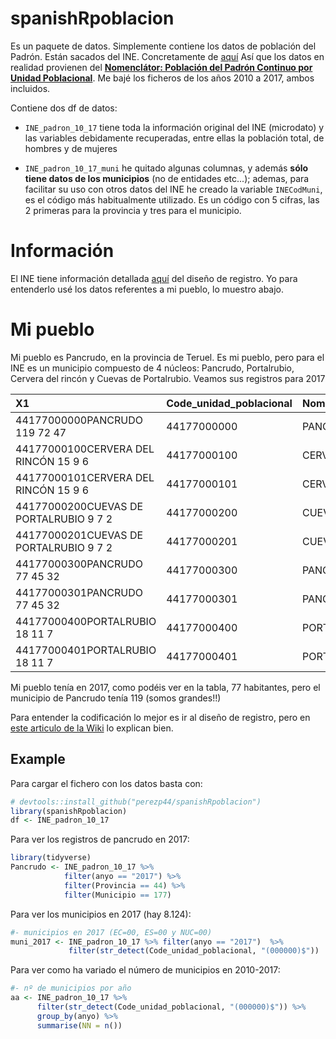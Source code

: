 
<!-- README.md is generated from README.Rmd. Please edit that file -->
spanishRpoblacion
=================

Es un paquete de datos. Simplemente contiene los datos de población del Padrón. Están sacados del INE. Concretamente de [aquí](http://www.ine.es/nomen2/ficheros.do) Así que los datos en realidad provienen del **[Nomenclátor: Población del Padrón Continuo por Unidad Poblacional](http://www.ine.es/nomen2/index.do)**. Me bajé los ficheros de los años 2010 a 2017, ambos incluidos.

Contiene dos df de datos:

-   `INE_padron_10_17` tiene toda la información original del INE (microdato) y las variables debidamente recuperadas, entre ellas la población total, de hombres y de mujeres

-   `INE_padron_10_17_muni` he quitado algunas columnas, y además **sólo tiene datos de los municipios** (no de entidades etc...); ademas, para facilitar su uso con otros datos del INE he creado la variable `INECodMuni`, es el código más habitualmente utilizado. Es un código con 5 cifras, las 2 primeras para la provincia y tres para el municipio.

Información
===========

El INE tiene información detallada [aquí](http://www.ine.es/nomen2/Metodologia.do) del diseño de registro. Yo para entenderlo usé los datos referentes a mi pueblo, lo muestro abajo.

Mi pueblo
=========

Mi pueblo es Pancrudo, en la provincia de Teruel. Es mi pueblo, pero para el INE es un municipio compuesto de 4 núcleos: Pancrudo, Portalrubio, Cervera del rincón y Cuevas de Portalrubio. Veamos sus registros para 2017

| X1                                     | Code\_unidad\_poblacional | Nombre\_unidad\_poblacional | Poblacion\_Total |
|:---------------------------------------|:--------------------------|:----------------------------|:-----------------|
| 44177000000PANCRUDO 119 72 47          | 44177000000               | PANCRUDO                    | 119              |
| 44177000100CERVERA DEL RINCÓN 15 9 6   | 44177000100               | CERVERA DEL RINCÓN          | 15               |
| 44177000101CERVERA DEL RINCÓN 15 9 6   | 44177000101               | CERVERA DEL RINCÓN          | 15               |
| 44177000200CUEVAS DE PORTALRUBIO 9 7 2 | 44177000200               | CUEVAS DE PORTALRUBIO       | 9                |
| 44177000201CUEVAS DE PORTALRUBIO 9 7 2 | 44177000201               | CUEVAS DE PORTALRUBIO       | 9                |
| 44177000300PANCRUDO 77 45 32           | 44177000300               | PANCRUDO                    | 77               |
| 44177000301PANCRUDO 77 45 32           | 44177000301               | PANCRUDO                    | 77               |
| 44177000400PORTALRUBIO 18 11 7         | 44177000400               | PORTALRUBIO                 | 18               |
| 44177000401PORTALRUBIO 18 11 7         | 44177000401               | PORTALRUBIO                 | 18               |

Mi pueblo tenía en 2017, como podéis ver en la tabla, 77 habitantes, pero el municipio de Pancrudo tenía 119 (somos grandes!!)

Para entender la codificación lo mejor es ir al diseño de registro, pero en [este articulo de la Wiki](https://es.wikipedia.org/wiki/Entidad_singular_de_poblaci%C3%B3n) lo explican bien.

Example
-------

Para cargar el fichero con los datos basta con:

``` r
# devtools::install_github("perezp44/spanishRpoblacion")
library(spanishRpoblacion)
df <- INE_padron_10_17
```

Para ver los registros de pancrudo en 2017:

``` r
library(tidyverse)
Pancrudo <- INE_padron_10_17 %>% 
            filter(anyo == "2017") %>% 
            filter(Provincia == 44) %>% 
            filter(Municipio == 177)
```

Para ver los municipios en 2017 (hay 8.124):

``` r
#- municipios en 2017 (EC=00, ES=00 y NUC=00)
muni_2017 <- INE_padron_10_17 %>% filter(anyo == "2017")  %>%     
             filter(str_detect(Code_unidad_poblacional, "(000000)$"))
```

Para ver como ha variado el número de municipios en 2010-2017:

``` r
#- nº de municipios por año
aa <- INE_padron_10_17 %>% 
      filter(str_detect(Code_unidad_poblacional, "(000000)$")) %>%
      group_by(anyo) %>% 
      summarise(NN = n())
```
